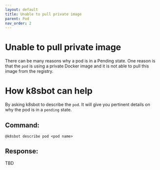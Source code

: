 ```yaml
---
layout: default
title: Unable to pull private image
parent: Pod
nav_order: 2
---
```

# Unable to pull private image
There can be many reasons why a pod is in a Pending state.  One reason is that
the `pod` is using a private Docker image and it is not able to pull this image
from the registry.

# How k8sbot can help
By asking k8sbot to describe the `pod`.  It will give you pertinent details on
why the pod is in a `pending` state.

## Command:
```
@k8sbot describe pod <pod name>
```

## Response:

TBD
